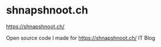 # shnapshnoot.ch

https://shnapshnoot.ch/

Open source code I made for https://shnapshnoot.ch/ IT Blog
